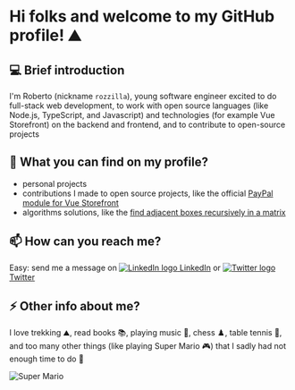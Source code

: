 # Hi folks and welcome to my GitHub profile! ⛰️
## 💻 Brief introduction
I'm Roberto (nickname `rozzilla`), young software engineer excited to do full-stack web development, to work with open source languages (like Node.js, TypeScript, and Javascript) and technologies (for example Vue Storefront) on the backend and frontend, and to contribute to open-source projects

## 🔭 What you can find on my profile?
- personal projects
- contributions I made to open source projects, like the official [PayPal module for Vue Storefront](https://github.com/develodesign/vsf-payment-paypal)
- algorithms solutions, like the [find adjacent boxes recursively in a matrix](https://gist.github.com/rozzilla/8878827106b7def80fd7fdec1f97dfed)

## 📫 How can you reach me?
Easy: send me a message on [![LinkedIn logo](https://image.flaticon.com/icons/png/16/1384/1384046.png) LinkedIn](https://www.linkedin.com/in/robertobianchiweb) or [![Twitter logo](https://image.flaticon.com/icons/png/16/1384/1384049.png) Twitter](https://twitter.com/robertobianki)

## ⚡ Other info about me?
I love trekking ⛰️, read books 📚, playing music 🎹, chess ♟️, table tennis 🏓, and too many other things (like playing Super Mario 🎮) that I sadly had not enough time to do 🤣

![Super Mario](https://media4.giphy.com/media/vu1dkYbukWyRO/200w.webp?cid=790b76114dadbdc2d68d111d13bb620cb4da7de5734fc70f&rid=200w.webp)
